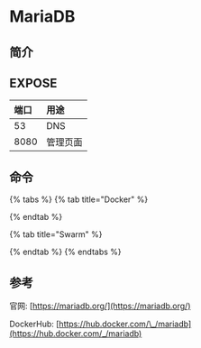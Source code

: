 # MariaDB

## 简介



## EXPOSE

| 端口 | 用途 |
| :--- | :--- |
| 53 | DNS |
| 8080 | 管理页面 |



## 命令

{% tabs %}
{% tab title="Docker" %}

{% endtab %}

{% tab title="Swarm" %}

{% endtab %}
{% endtabs %}



##  参考

官网: [https://mariadb.org/](https://mariadb.org/)

DockerHub: [https://hub.docker.com/\_/mariadb](https://hub.docker.com/_/mariadb)

